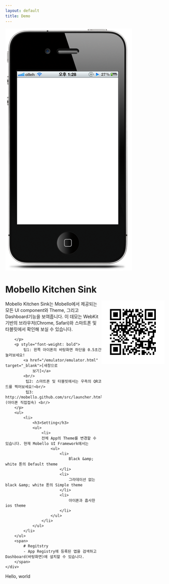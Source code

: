 ```yaml
---
layout: default 
title: Demo 
---
```


<div class="row">
	<div class="span6" style="position: relative">
		<img src="/attachments/4981276/5046452.png" alt="" />
		<iframe id="browser" scrolling="no" frameborder="0" width="320px" height="464px"
			style="left: 37px; top: 156px; position: absolute;" src="/src/launcher.html">
		</iframe>
	</div>
	<div class="span6">
		<h1>
			Mobello Kitchen Sink
		</h1>
		<p>
		<img
			src="/attachments/4981276/5668869.png" style="float:right"	alt=""/>
		Mobello Kitchen Sink는 Mobello에서 제공되는 모든 UI component와 Theme, 그리고 Dashboard기능을 보여줍니다. 이
		데모는 WebKit 기반의 브라우저(Chrome, Safari)와 스마트폰 및 타블릿에서 확인해 보실 수 있습니다. 
		
		</p>
		<p style="font-weight: bold">
			팁1: 왼쪽 아이폰의 바탕화면 하단을 0.5초간 눌러보세요! 
			<a href="/emulator/emulator.html" target="_blank">[새창으로
				보기]</a>
			<br/>
			 팁2: 스마트폰 및 타블릿에서는 우측의 QR코드를 찍어보세요!<br/> 
			 팁3: http://mobello.github.com/src/launcher.html (아이폰 직접접속) <br/>
		</p>
		<ul>
			<li>
				<h3>Setting</h3>
				<ul>
					<li>
					전체 App의 Theme를 변경할 수 있습니다. 현재 Mobello UI Framework에서는
						<ul>
							<li>
								Black &amp; white 톤의 Default theme
							</li>
							<li>
								그라데이션 없는 black &amp; white 톤의 Simple theme
							</li>
							<li>
								아이폰과 흡사한 ios theme
							</li>
						</ul>
					</li>
				</ul>
			</li>
		</ul>
		<span>
			# Regitstry
			- App Registry에 등록된 앱을 검색하고 Dashboard(바탕화면)에 설치할 수 있습니다.
		</span>
	</div>
</div>

Hello, world